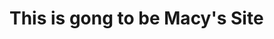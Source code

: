 <html>
  <head>
    <style> </style>
  </head>
  <body>
    <h1> This is gong to be Macy's Site </h1>
  
  </body>
  <script>
  
  
  </script>
</html>
